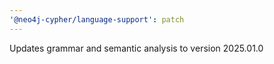 ```yaml
---
'@neo4j-cypher/language-support': patch
---
```


Updates grammar and semantic analysis to version 2025.01.0
